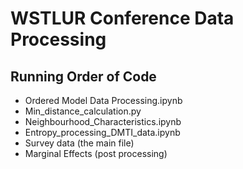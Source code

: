 # WSTLUR Conference Data Processing

## Running Order of Code
-	Ordered Model Data Processing.ipynb
-	Min_distance_calculation.py
-	Neighbourhood_Characteristics.ipynb
-	Entropy_processing_DMTI_data.ipynb
-	Survey data (the main file)
-	Marginal Effects (post processing)
